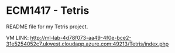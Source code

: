 
# ECM1417 - Tetris

README file for my Tetris project.

VM LINK:
http://ml-lab-4d78f073-aa49-4f0e-bce2-31e5254052c7.ukwest.cloudapp.azure.com:49213/Tetris/index.php
